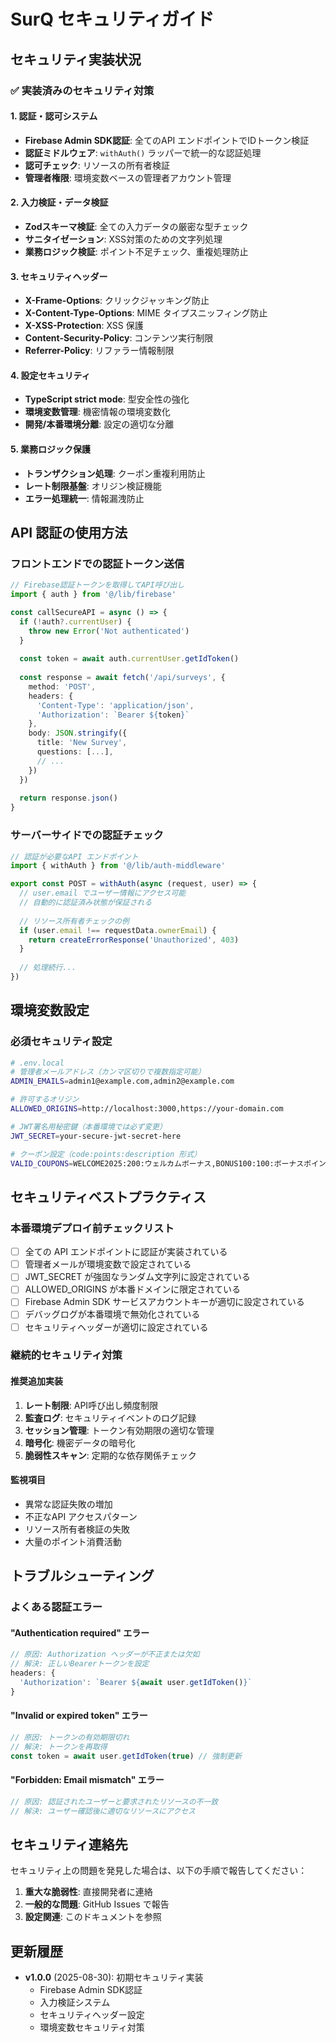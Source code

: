 # SurQ セキュリティガイド

## セキュリティ実装状況

### ✅ 実装済みのセキュリティ対策

#### 1. 認証・認可システム
- **Firebase Admin SDK認証**: 全てのAPI エンドポイントでIDトークン検証
- **認証ミドルウェア**: `withAuth()` ラッパーで統一的な認証処理
- **認可チェック**: リソースの所有者検証
- **管理者権限**: 環境変数ベースの管理者アカウント管理

#### 2. 入力検証・データ検証
- **Zodスキーマ検証**: 全ての入力データの厳密な型チェック
- **サニタイゼーション**: XSS対策のための文字列処理
- **業務ロジック検証**: ポイント不足チェック、重複処理防止

#### 3. セキュリティヘッダー
- **X-Frame-Options**: クリックジャッキング防止
- **X-Content-Type-Options**: MIME タイプスニッフィング防止
- **X-XSS-Protection**: XSS 保護
- **Content-Security-Policy**: コンテンツ実行制限
- **Referrer-Policy**: リファラー情報制限

#### 4. 設定セキュリティ
- **TypeScript strict mode**: 型安全性の強化
- **環境変数管理**: 機密情報の環境変数化
- **開発/本番環境分離**: 設定の適切な分離

#### 5. 業務ロジック保護
- **トランザクション処理**: クーポン重複利用防止
- **レート制限基盤**: オリジン検証機能
- **エラー処理統一**: 情報漏洩防止

## API 認証の使用方法

### フロントエンドでの認証トークン送信

```typescript
// Firebase認証トークンを取得してAPI呼び出し
import { auth } from '@/lib/firebase'

const callSecureAPI = async () => {
  if (!auth?.currentUser) {
    throw new Error('Not authenticated')
  }
  
  const token = await auth.currentUser.getIdToken()
  
  const response = await fetch('/api/surveys', {
    method: 'POST',
    headers: {
      'Content-Type': 'application/json',
      'Authorization': `Bearer ${token}`
    },
    body: JSON.stringify({
      title: 'New Survey',
      questions: [...],
      // ...
    })
  })
  
  return response.json()
}
```

### サーバーサイドでの認証チェック

```typescript
// 認証が必要なAPI エンドポイント
import { withAuth } from '@/lib/auth-middleware'

export const POST = withAuth(async (request, user) => {
  // user.email でユーザー情報にアクセス可能
  // 自動的に認証済み状態が保証される
  
  // リソース所有者チェックの例
  if (user.email !== requestData.ownerEmail) {
    return createErrorResponse('Unauthorized', 403)
  }
  
  // 処理続行...
})
```

## 環境変数設定

### 必須セキュリティ設定

```bash
# .env.local
# 管理者メールアドレス（カンマ区切りで複数指定可能）
ADMIN_EMAILS=admin1@example.com,admin2@example.com

# 許可するオリジン
ALLOWED_ORIGINS=http://localhost:3000,https://your-domain.com

# JWT署名用秘密鍵（本番環境では必ず変更）
JWT_SECRET=your-secure-jwt-secret-here

# クーポン設定（code:points:description 形式）
VALID_COUPONS=WELCOME2025:200:ウェルカムボーナス,BONUS100:100:ボーナスポイント
```

## セキュリティベストプラクティス

### 本番環境デプロイ前チェックリスト

- [ ] 全ての API エンドポイントに認証が実装されている
- [ ] 管理者メールが環境変数で設定されている
- [ ] JWT_SECRET が強固なランダム文字列に設定されている
- [ ] ALLOWED_ORIGINS が本番ドメインに限定されている
- [ ] Firebase Admin SDK サービスアカウントキーが適切に設定されている
- [ ] デバッグログが本番環境で無効化されている
- [ ] セキュリティヘッダーが適切に設定されている

### 継続的セキュリティ対策

#### 推奨追加実装
1. **レート制限**: API呼び出し頻度制限
2. **監査ログ**: セキュリティイベントのログ記録
3. **セッション管理**: トークン有効期限の適切な管理
4. **暗号化**: 機密データの暗号化
5. **脆弱性スキャン**: 定期的な依存関係チェック

#### 監視項目
- 異常な認証失敗の増加
- 不正なAPI アクセスパターン
- リソース所有者検証の失敗
- 大量のポイント消費活動

## トラブルシューティング

### よくある認証エラー

#### "Authentication required" エラー
```typescript
// 原因: Authorization ヘッダーが不正または欠如
// 解決: 正しいBearerトークンを設定
headers: {
  'Authorization': `Bearer ${await user.getIdToken()}`
}
```

#### "Invalid or expired token" エラー
```typescript
// 原因: トークンの有効期限切れ
// 解決: トークンを再取得
const token = await user.getIdToken(true) // 強制更新
```

#### "Forbidden: Email mismatch" エラー
```typescript
// 原因: 認証されたユーザーと要求されたリソースの不一致
// 解決: ユーザー確認後に適切なリソースにアクセス
```

## セキュリティ連絡先

セキュリティ上の問題を発見した場合は、以下の手順で報告してください：

1. **重大な脆弱性**: 直接開発者に連絡
2. **一般的な問題**: GitHub Issues で報告
3. **設定関連**: このドキュメントを参照

## 更新履歴

- **v1.0.0** (2025-08-30): 初期セキュリティ実装
  - Firebase Admin SDK認証
  - 入力検証システム
  - セキュリティヘッダー設定
  - 環境変数セキュリティ対策